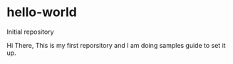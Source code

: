 # hello-world
Initial repository

Hi There, This is my first reporsitory and I am doing samples guide to set it up.
